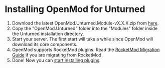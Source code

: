 # Installing OpenMod for Unturned

1. Download the latest OpenMod.Unturned.Module-vX.X.X.zip from [here](https://github.com/openmod/OpenMod/releases/latest).
2. Copy the "OpenMod.Unturned" folder into the "Modules" folder inside the Unturned installation directory.
3. Start your server. The first start will take a while since OpenMod will download its core components.
4. OpenMod supports RocketMod plugins. Read the [RocketMod Migration Guide](../migration/rocketmod.md) if you are migrating from RocketMod.
5. Done! Now you can [start installing plugins](../plugins/plugin-management.md).